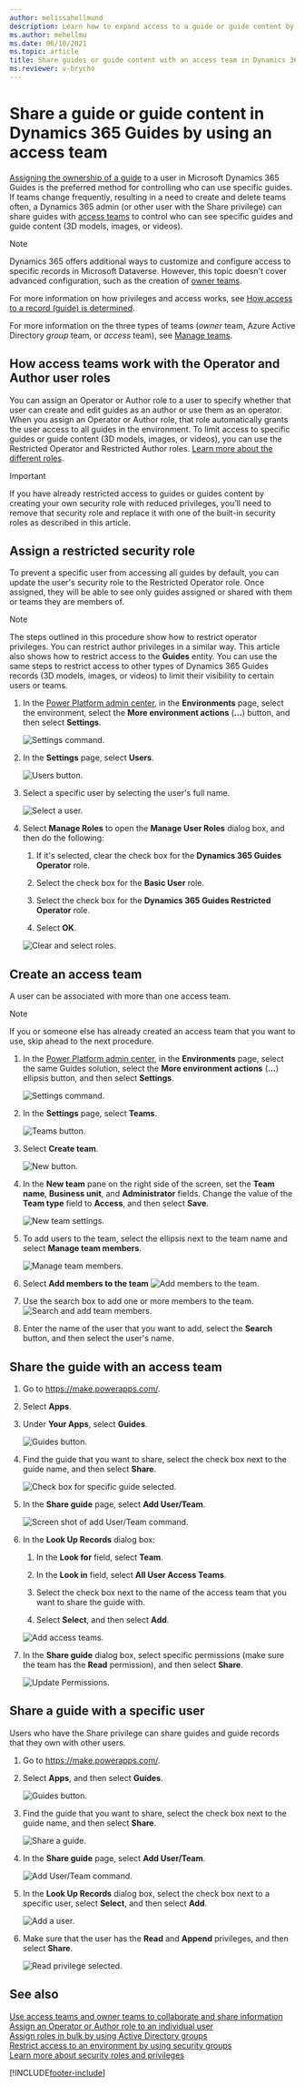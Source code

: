 ```yaml
---
author: melissahellmund
description: Learn how to expand access to a guide or guide content by sharing with an access team in Microsoft Dynamics 365 Guides.
ms.author: mehellmu
ms.date: 06/10/2021
ms.topic: article
title: Share guides or guide content with an access team in Dynamics 365 Guides
ms.reviewer: v-brycho
---
```


# Share a guide or guide content in Dynamics 365 Guides by using an access team

[Assigning the ownership of a guide](admin-access-assign.md) to a user in Microsoft Dynamics 365 Guides is the preferred method for controlling who can use specific guides. If teams change frequently, resulting in a need to create and delete teams often, a Dynamics 365 admin (or other user with the Share privilege) can share guides with [access teams](https://docs.microsoft.com/dynamics365/customerengagement/on-premises/developer/use-access-teams-owner-teams-collaborate-share-information) to control who can see specific guides and guide content (3D models, images, or videos).

> [!NOTE]
> Dynamics 365 offers additional ways to customize and configure access to specific records in Microsoft Dataverse. However, this topic doesn't cover advanced configuration, such as the creation of [owner teams](/dynamics365/customerengagement/on-premises/developer/use-access-teams-owner-teams-collaborate-share-information).

For more information on how privileges and access works, see [How access to a record (guide) is determined](https://docs.microsoft.com/power-platform/admin/how-record-access-determined).

For more information on the three types of teams (*owner* team, Azure Active Directory *group* team, or *access* team), see [Manage teams](https://docs.microsoft.com/power-platform/admin/manage-teams).

## How access teams work with the Operator and Author user roles

You can assign an Operator or Author role to a user to specify whether that user can create and edit guides as an author or use them as an operator. When you assign an Operator or Author role, that role automatically grants the user access to all guides in the environment. To limit access to specific guides or guide content (3D models, images, or videos), you can use the Restricted Operator and Restricted Author roles. [Learn more about the different roles](admin-role-types.md).

> [!IMPORTANT]
> If you have already restricted access to guides or guides content by creating your own security role with reduced privileges, you’ll need to remove that security role and replace it with one of the built-in security roles as described in this article.

## Assign a restricted security role

To prevent a specific user from accessing all guides by default, you can update the user's security role to the Restricted Operator role. Once assigned, they will be able to see only guides assigned or shared with them or teams they are members of.

> [!NOTE]
> The steps outlined in this procedure show how to restrict operator privileges. You can restrict author privileges in a similar way. This article also shows how to restrict access to the **Guides** entity. You can use the same steps to restrict access to other types of Dynamics 365 Guides records (3D models, images, or videos) to limit their visibility to certain users or teams.

1. In the [Power Platform admin center](https://admin.powerplatform.microsoft.com/environments), in the **Environments** page, select the environment, select the **More environment actions** (**...**) button, and then select **Settings**.

    ![Settings command.](media/access-teams-9.PNG "Settings command")

2. In the **Settings** page, select **Users**.

    ![Users button.](media/access-teams-10.PNG "Users button")

3. Select a specific user by selecting the user's full name.

    ![Select a user.](media/access-teams-11.PNG "Select a user")

4. Select **Manage Roles** to open the **Manage User Roles** dialog box, and then do the following:

    1. If it's selected, clear the check box for the **Dynamics 365 Guides Operator** role.

    2. Select the check box for the **Basic User** role.

    3. Select the check box for the **Dynamics 365 Guides Restricted Operator** role.

    4. Select **OK**.

    ![Clear and select roles.](media/manage-user-basic-user-restricted-op.PNG "Clear and select roles")

## Create an access team

A user can be associated with more than one access team.

> [!NOTE]
> If you or someone else has already created an access team that you want to use, skip ahead to the next procedure.

1. In the [Power Platform admin center](https://admin.powerplatform.microsoft.com/environments), in the **Environments** page, select the same Guides solution, select the **More environment actions** (**...**) ellipsis button, and then select **Settings**.

    ![Settings command.](media/access-teams-9.PNG "Settings command")

2. In the **Settings** page, select **Teams**.

    ![Teams button.](media/access-teams-14.PNG "Teams button")

3. Select **Create team**.

    ![New button.](media/access-teams-15.PNG "New button")

4. In the **New team** pane on the right side of the screen, set the **Team name**, **Business unit**, and **Administrator** fields. Change the value of the **Team type** field to **Access**, and then select **Save**.

    ![New team settings.](media/access-teams-16.PNG "New team settings")

5. To add users to the team, select the ellipsis next to the team name and select **Manage team members**.

    ![Manage team members.](media/access-teams-17.PNG "Manage team members")
6. Select **Add members to the team**
    ![Add members to the team.](media/access-teams-17A.PNG "Add members to the team")
7. Use the search box to add one or more members to the team.
    ![Search and add team members.](media/access-teams-17B.PNG "Search and add team members")

6. Enter the name of the user that you want to add, select the **Search** button, and then select the user's name.

## Share the guide with an access team

1. Go to <https://make.powerapps.com/>.

2. Select **Apps**.

3. Under **Your Apps**, select **Guides**.

    ![Guides button.](media/access-teams-22.PNG "Guides button")

4. Find the guide that you want to share, select the check box next to the guide name, and then select **Share**.

    ![Check box for specific guide selected.](media/access-teams-19.PNG "Check box for specific guide selected")

5. In the **Share guide** page, select **Add User/Team**.

    ![Screen shot of add User/Team command.](media/access-teams-20.PNG "Screen shot of add User/Team command")

6. In the **Look Up Records** dialog box:

    1. In the **Look for** field, select **Team**.

    2. In the **Look in** field, select **All User Access Teams**.

    3. Select the check box next to the name of the access team that you want to share the guide with.

    4. Select **Select**, and then select **Add**.

    ![Add access teams.](media/access-teams-21.PNG "Add access teams")

7. In the **Share guide** dialog box, select specific permissions (make sure the team has the **Read** permission), and then select **Share**.

    ![Update Permissions.](media/access-teams-21B.PNG "Update Permissions")

## Share a guide with a specific user

Users who have the Share privilege can share guides and guide records that they own with other users.

1. Go to <https://make.powerapps.com/>.

2. Select **Apps**, and then select **Guides**.

    ![Guides button.](media/access-teams-22.PNG "Guides button")

3. Find the guide that you want to share, select the check box next to the guide name, and then select **Share**.

    ![Share a guide.](media/access-teams-19.PNG "Share a guide")

4. In the **Share guide** page, select **Add User/Team**.

    ![Add User/Team command.](media/access-teams-24.PNG "Add User/Team command")

5. In the **Look Up Records** dialog box, select the check box next to a specific user, select **Select**, and then select **Add**.

    ![Add a user.](media/access-teams-25.PNG "Add a user")

6. Make sure that the user has the **Read** and **Append** privileges, and then select **Share**.

    ![Read privilege selected.](media/access-teams-26.PNG "Read privilege selected")

## See also

[Use access teams and owner teams to collaborate and share information](https://docs.microsoft.com/dynamics365/customerengagement/on-premises/developer/use-access-teams-owner-teams-collaborate-share-information?view=op-9-1)<br>
[Assign an Operator or Author role to an individual user](assign-role.md)<br>
[Assign roles in bulk by using Active Directory groups](admin-assign-role-groups.md)<br>
[Restrict access to an environment by using security groups](admin-security.md)<br>
[Learn more about security roles and privileges](https://docs.microsoft.com/dynamics365/customerengagement/on-premises/admin/security-roles-privileges)

[!INCLUDE[footer-include](../includes/footer-banner.md)]
